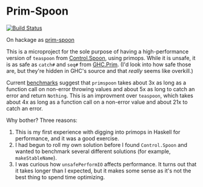 # Prim-Spoon

[![Build Status](https://travis-ci.org/michaeljklein/prim-spoon.png)](https://travis-ci.org/michaeljklein/prim-spoon)

On hackage as [prim-spoon](https://hackage.haskell.org/package/prim-spoon-0.1.0)

This is a microproject for the sole purpose of having a high-performance 
version of `teaspoon` from [Control.Spoon](http://hackage.haskell.org/package/spoon-0.3.1), using primops.
While it is unsafe, it is as safe as `catch#` and `seq#` from [GHC.Prim](https://hackage.haskell.org/package/ghc-prim-0.4.0.0/candidate/docs/GHC-Prim.html).
(I'd look into how safe those are, but they're hidden in GHC's source and that _really_ seems like overkill.)

Current [benchmarks](https://rawgit.com/michaeljklein/prim-spoon/master/benchmarks.html)
suggest that `primspoon` takes about 3x as long as a function call on non-error 
throwing values and about 5x as long to catch an error and return `Nothing`. 
This is an improvment over `teaspoon`, which takes about 4x as long as a
function call on a non-error value and about 21x to catch an error.

Why bother? Three reasons: 

1. This is my first experience with digging into primops in Haskell for performance, and it was a good exercise.
2. I had begun to roll my own solution before I found `Control.Spoon` and wanted to benchmark several different solutions (for example, `makeStableName`).
3. I was curious how `unsafePerformIO` affects performance. It turns out that it takes longer than I expected, but it makes some sense as it's not the best thing to spend time optimizing.
